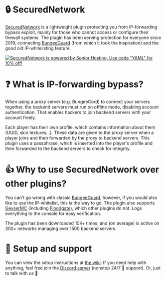 # 🔒 SecuredNetwork

[SecuredNetwork](https://www.spigotmc.org/resources/65075/) is a lightweight plugin protecting you from IP-forwarding
bypass exploit, mainly for those who cannot access or configure their firewall systems. The plugin has been serving
protection for everyone since 2019, connecting [BungeeGuard](https://github.com/lucko/BungeeGuard) (from which it took
the inspiration) and the good old IP-whitelisting feature.

[![SecuredNetwork is powered by Senior Hosting. Use code "YAML" for 10% off!](https://cdn.discordapp.com/attachments/927561782279675977/945372759289126973/Group_129.png)](https://senior-host.com/)

# ❓ What is IP-forwarding bypass?

When using a proxy server (e.g. BungeeCord) to connect your servers together, the backend servers must run on offline
mode, disabling account authentication. That enables hackers to join backend servers with your account freely.

Each player has their own profile, which contains information about them (UUID, skin textures...). These data are given
to the proxy server when a player joins and then forwarded by the proxy to backend servers. This plugin uses a
passphrase, which is inserted into the player's profile and then forwarded to the backend servers to check for
integrity.

# 👍 Why to use SecuredNetwork over other plugins?

You can't go wrong with classic [BungeeGuard](https://github.com/lucko/BungeeGuard), however, if you would also like to
use the IP-whitelist, this is the way to go. The plugin also supports [GeyserMC](https://github.com/GeyserMC/Geyser) (including [Floodgate](https://github.com/GeyserMC/Floodgate/)), which other plugins do not. Logs everything to the
console for easy verification.

The plugin has been downloaded 10K+ times, and (on average) is active on 300+ networks managing over 1500 backend
servers.

# 🔧 Setup and support

You can view the setup instructions at [the wiki](https://dejvokep.gitbook.io/securednetwork/). If you need help with
anything, feel free join the [Discord server](https://discord.gg/BbhADEy) (nonstop 24/7 🤖 support). Or, just to talk
with us 👋
